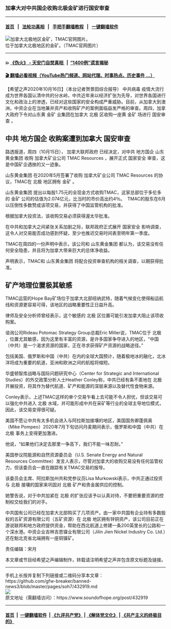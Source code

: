 ### 加拿大对中共国企收购北极金矿进行国安审查
------------------------

#### [首页](https://github.com/gfw-breaker/banned-news3/blob/master/README.md) &nbsp;&nbsp;|&nbsp;&nbsp; [法轮功真相](https://github.com/begood0513/basic/blob/master/README.md)  &nbsp;&nbsp;|&nbsp;&nbsp; [手把手翻墙教程](https://github.com/gfw-breaker/guides/wiki)  &nbsp;&nbsp;|&nbsp;&nbsp; [一键翻墙软件](https://github.com/gfw-breaker/nogfw/blob/master/README.md)  



<div><img alt="加拿大北极地区金矿，TMAC官网图片。" src="https://img.soundofhope.org/2020-10/tsa2c-1016-1602878546229.jpg"/>
<br/><figcaption class="caption">
 位于加拿大北极地区的金矿。（TMAC官网图片）
</figcaption></div><hr/>

#### 💥 [《伪火》 - 天安门自焚真相 ](http://158.247.195.190:10000/videos/blog/weihuo.html)&nbsp; |&nbsp; [“1400例”谎言揭秘  ](http://158.247.195.190:10000/videos/blog/jiexi1400.html)

#### [ 🎬  翻墙必看视频（YouTube热门频道、网站代理、时事热点、历史事件 ...）](https://github.com/gfw-breaker/links/blob/master/banned.md)

<div><div class="Content__Wrapper sc-1bvya0-0 grZQxZ">
 <p class="meta-top">
  <span class="meta">
   【希望之声2020年10月16日】（本台记者贺景田综合报导）
  </span>
  <ok href="/term/248971">
   中共病毒
  </ok>
  疫情大流行成为世界各国认清中共的分水岭，中共近年来以经济扩张为先导，对世界各国进行文化和政治上的渗透，已经对这些国家的安全构成严重威胁。目前，从加拿大到澳洲，中资企业在当地兼并资产和收购矿产的案例面临益发严格的审查。周四，加拿大政府下令对山东黄
  <ok href="/term/73828">
   金矿
  </ok>
  业集团在加拿大
  <ok href="/term/13894">
   北极
  </ok>
  区收购一座黄
  <ok href="/term/73828">
   金矿
  </ok>
  场进行
  <ok href="/term/184610">
   国安审查
  </ok>
  。
 </p>
 <h2>
  <strong>
   中共
   <ok href="/term/399253">
    地方国企
   </ok>
   收购案遭到加拿大
   <ok href="/term/184610">
    国安审查
   </ok>
  </strong>
 </h2>
 <p>
  路透报道，周四（10月15日），
  <ok href="/term/399241">
   加拿大联邦政府
  </ok>
  已经决定，对中共
  <ok href="/term/399253">
   地方国企
  </ok>
  <ok href="/term/399250">
   山东黄金集团
  </ok>
  收购
  <ok href="/term/399244">
   加拿大矿业公司
  </ok>
  <ok href="/term/399247">
   TMAC Resources
  </ok>
  ，展开正式
  <ok href="/term/3085">
   国家安全
  </ok>
  审查，这是中国矿企遇挫的又一迹象。
 </p>
 <div class="AD_Embed__Wrap-sc-1xslmin-0 igMuqX module desktop">
  <div>
  </div>
 </div>
 <p>
  <ok href="/term/399250">
   山东黄金集团
  </ok>
  在2020年5月签署了收购
  <ok href="/term/399244">
   加拿大矿业公司
  </ok>
  <ok href="/term/399247">
   TMAC Resources
  </ok>
  的协议，TMAC在
  <ok href="/term/13894">
   北极
  </ok>
  地区拥有
  <ok href="/term/73828">
   金矿
  </ok>
  。
 </p>
 <p>
  <ok href="/term/399250">
   山东黄金集团
  </ok>
  提出以每股1.75元的全现金方式收购TMAC，这家总部位于多伦多的
  <ok href="/term/73828">
   金矿
  </ok>
  公司的估值为2.074亿元，比当时的市价高出约4％。  TMAC的股东在6月以压倒性多数赞成该项交易，并获得了中国监管机构的批准。
 </p>
 <p>
  根据加拿大投资法，该收购交易必须获得渥太华批准。
 </p>
 <p>
  在中共和加拿大之间紧张关系加剧之际，联邦政府正式展开
  <ok href="/term/3085">
   国家安全
  </ok>
  影响调查，这令人对交易能否成功感到怀疑，至少也推迟交易时间表至明年第一季度。
 </p>
 <p>
  TMAC在周四的一份声明中表示，该公司和
  <ok href="/term/399250">
   山东黄金集团
  </ok>
  都认为，该交易没有任何安全隐患，并且将为加拿大带来巨大的总体净收益。
 </p>
 <p>
  声明表示，TMAC和
  <ok href="/term/399250">
   山东黄金集团
  </ok>
  将配合投资审查机构的相关调查，以期获得批准。
 </p>
 <h2>
  <strong>
   矿产地理位置极其敏感
  </strong>
 </h2>
 <p>
  TMAC运营的Hope Bay矿场位于加拿大北部纽纳武特，随着气候变化使得船运航线和资源更容易可得，该地区的战略重要性正日益升高。
 </p>
 <p>
  律师及安全分析师曾经表示，这个敏感的
  <ok href="/term/13894">
   北极
  </ok>
  区位置可能引发加拿大阻止该项收购案。
 </p>
 <p>
  谘询公司Rideau Potomac Strategy Group总裁Eric Miller说，TMAC位于
  <ok href="/term/13894">
   北极
  </ok>
  ，位置尤其敏感，因为这里有丰富的资源，是许多国家争夺进入的地区，“中国（中共）是一个渴求资源的国家，正在寻求获得矿产资源的战略途径。”
 </p>
 <p>
  包括美国、俄罗斯和中国（中共）在内的全球大国预计，随着极地冰的融化，北冰洋将成为重要的航道，亚洲和欧洲之间的航程将缩短。
 </p>
 <p>
  华盛顿智库战略与国际问题研究中心（Center for Strategic and International Studies）的外交政策分析人士Heather Conley称，中共已经有条不紊地在
  <ok href="/term/13894">
   北极
  </ok>
  开展投资，将其作为替代航道、矿产和能源的深层来源以及替代性食物来源。
 </p>
 <p>
  Conley表示，上述TMAC这样的单个交易乍看上去可能不令人担忧，但该交易可以强化中共进入
  <ok href="/term/13894">
   北极
  </ok>
  水域，并可能形成中共在采矿等行业的全球主导地位模式，因此，该交易变得很可疑。
 </p>
 <p>
  美国不愿让中共有太多机会进入与阿拉斯加接壤的地区，美国国务卿蓬佩奥（Mike Pompeo）2020年7月下旬访问丹麦期间表示，俄罗斯和中国（中共）在
  <ok href="/term/13894">
   北极
  </ok>
  事务上变得更加激进。
 </p>
 <p>
  他说，“如果他们决定去那里一争高下，我们不能一味忍耐。”
 </p>
 <p>
  美国参议院能源和自然资源委员会（U.S. Senate Energy and Natural Resources Committee）发言人表示，尽管对加拿大的收购交易没有任何监管权力，但该委员会一直在跟踪有关TMAC交易的报导。
 </p>
 <div class="AD_Embed__Wrap-sc-1xslmin-0 igMuqX module desktop">
  <div>
  </div>
 </div>
 <p>
  该委员会主席、阿拉斯加州共和党参议员Lisa Murkowski表示，中共正通过投资与
  <ok href="/term/13894">
   北极
  </ok>
  接壤的国家来巩固对
  <ok href="/term/13894">
   北极
  </ok>
  矿产和贵金属供应的控制。
 </p>
 <p>
  她警告说，对于中共加紧在
  <ok href="/term/13894">
   北极
  </ok>
  的扩张应该予以认真对待，不要把重要资源的控制权交给我们的对手。
 </p>
 <p>
  中共国有公司已经在加拿大北部购买了几项资产。由一家中共国有企业持有多数股权的五矿资源有限公司（五矿资源）在
  <ok href="/term/13894">
   北极
  </ok>
  地区拥有锌铜资产，该公司目前正在游说联邦和地方政府提供资金，帮助在西北航道上修建一条200英里长的公路和一个深水港。中资企业吉林吉恩镍业有限公司（Jilin Jien Nickel Industry Co. Ltd.）还在魁北克省北端拥有一座铜镍矿。
 </p>
 <p class="meta-btm">
  责任编辑：宋月
 </p>
 <p class="meta-btm">
  本文章或节目经希望之声编辑制作，转载请注明希望之声并包含原文标题及链接。
 </p>
</div>
</div>
<hr/>
手机上长按并复制下列链接或二维码分享本文章：<br/>
https://github.com/gfw-breaker/banned-news3/blob/master/pages/soh7/432919.md <br/>
<a href='https://github.com/gfw-breaker/banned-news3/blob/master/pages/soh7/432919.md'><img src='https://github.com/gfw-breaker/banned-news3/blob/master/pages/soh7/432919.md.png'/></a> <br/>
原文地址（需翻墙访问）：https://www.soundofhope.org/post/432919


------------------------
#### [首页](https://github.com/gfw-breaker/banned-news3/blob/master/README.md) &nbsp;|&nbsp; [一键翻墙软件](https://github.com/gfw-breaker/nogfw/blob/master/README.md) &nbsp;| [《九评共产党》](https://github.com/gfw-breaker/9ping.md/blob/master/README.md#九评之一评共产党是什么) | [《解体党文化》](https://github.com/gfw-breaker/jtdwh.md/blob/master/README.md) | [《共产主义的终极目的》](https://github.com/gfw-breaker/gczydzjmd.md/blob/master/README.md)


<img src='http://gfw-breaker.win/banned-news3/pages/soh7/432919.md' width='0px' height='0px'/>